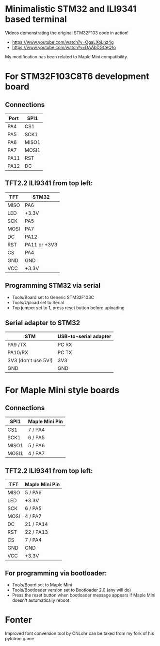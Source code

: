
# Minimalistic STM32 and ILI9341 based terminal

Videos demonstrating the original STM32F103 code in action!
* https://www.youtube.com/watch?v=OgaLXoLhz4g
* https://www.youtube.com/watch?v=DAAbDGCeQ1o

My modification has been related to Maple Mini compatibility. 

# For STM32F103C8T6 development board

## Connections
  Port | SPI1
  ---  | ---
  PA4  | CS1 
  PA5  | SCK1
  PA6  | MISO1
  PA7  | MOSI1
  PA11 | RST
  PA12 | DC
  
## TFT2.2 ILI9341 from top left:

 TFT  | STM32
 ---  | ---
 MISO | PA6
 LED  | +3.3V
 SCK  | PA5
 MOSI | PA7
 DC   | PA12
 RST  | PA11 or +3V3
 CS   | PA4
 GND  | GND
 VCC  | +3.3V
  
## Programming STM32 via serial
* Tools/Board set to Generic STM32F103C
* Tools/Upload set to Serial
* Top jumper set to 1, press reset button before uploading

## Serial adapter to STM32
  STM | USB-to-serial adapter
  --- | ---
  PA9 /TX | PC RX
  PA10/RX | PC TX
  3V3 (don't use 5V!) | 3V3 
  GND | GND
  
# For Maple Mini style boards

## Connections
  SPI1 | Maple Mini Pin
  ---  | ---
    CS1   | 7 / PA4
    SCK1  | 6 / PA5
    MISO1 | 5 / PA6
    MOSI1 | 4 / PA7

## TFT2.2 ILI9341 from top left:
TFT   | Maple Mini Pin
---   | ---
MISO  | 5  / PA6
LED   | +3.3V
SCK   | 6  / PA5
MOSI  | 4  / PA7
DC    | 21 / PA14
RST   | 22 / PA13
CS    | 7  / PA4
GND   | GND
VCC   | +3.3V

## For programming via bootloader:
* Tools/Board set to Maple Mini
* Tools/Bootloader version set to Bootloader 2.0 (any will do)
* Press the reset button when bootloader message appears if Maple Mini doesn't automatically reboot.

# Fonter
Improved font conversion tool by CNLohr can be taked from my fork of his pylotron game
